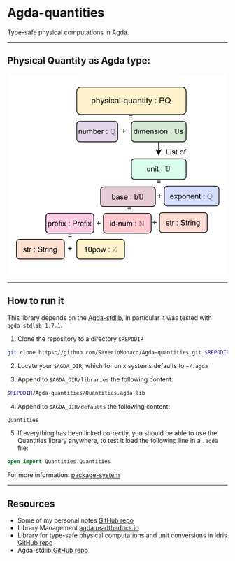 # Agda-quantities
Type-safe physical computations in Agda.

---
## Physical Quantity as Agda type:
![scheme](https://raw.githubusercontent.com/SaverioMonaco/Agda-quantities/main/imgs/pq-scheme.svg)

---

## How to run it
This library depends on the [Agda-stdlib](https://github.com/agda/agda-stdlib), in particular it was tested with `agda-stdlib-1.7.1`.

1. Clone the repository to a directory `$REPODIR`
```bash
git clone https://github.com/SaverioMonaco/Agda-quantities.git $REPODIR
```

2. Locate your `$AGDA_DIR`, which for unix systems defaults to `~/.agda`

3. Append to `$AGDA_DIR/libraries` the following content:
```bash
$REPODIR/Agda-quantities/Quantities.agda-lib
```
4. Append to `$AGDA_DIR/defaults` the following content:
```bash
Quantities
```
5. If everything has been linked correctly, you should be able to use the Quantities library anywhere, to test it load the following line in a `.agda` file:
```agda
open import Quantities.Quantities
```


For more information: [package-system](https://agda.readthedocs.io/en/v2.6.0.1/tools/package-system.html)

---
## Resources
* Some of my personal notes [GitHub repo](https://github.com/SaverioMonaco/TypeTheory)
* Library Management [agda.readthedocs.io](https://agda.readthedocs.io/en/v2.6.0.1/tools/package-system.html)
* Library for type-safe physical computations and unit conversions in Idris [GitHub repo](https://github.com/timjb/quantities)
* Agda-stdlib [GitHub repo](https://github.com/agda/agda-stdlib)